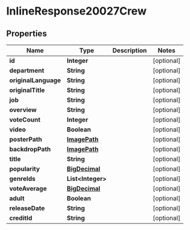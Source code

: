 
# InlineResponse20027Crew

## Properties
Name | Type | Description | Notes
------------ | ------------- | ------------- | -------------
**id** | **Integer** |  |  [optional]
**department** | **String** |  |  [optional]
**originalLanguage** | **String** |  |  [optional]
**originalTitle** | **String** |  |  [optional]
**job** | **String** |  |  [optional]
**overview** | **String** |  |  [optional]
**voteCount** | **Integer** |  |  [optional]
**video** | **Boolean** |  |  [optional]
**posterPath** | [**ImagePath**](ImagePath.md) |  |  [optional]
**backdropPath** | [**ImagePath**](ImagePath.md) |  |  [optional]
**title** | **String** |  |  [optional]
**popularity** | [**BigDecimal**](BigDecimal.md) |  |  [optional]
**genreIds** | **List&lt;Integer&gt;** |  |  [optional]
**voteAverage** | [**BigDecimal**](BigDecimal.md) |  |  [optional]
**adult** | **Boolean** |  |  [optional]
**releaseDate** | **String** |  |  [optional]
**creditId** | **String** |  |  [optional]



